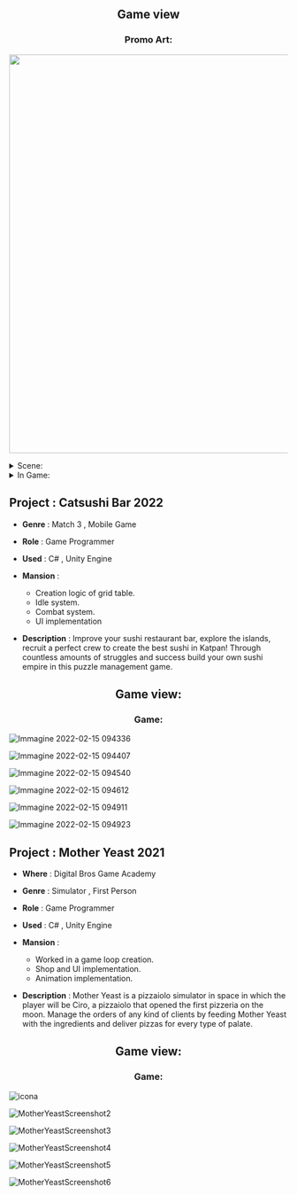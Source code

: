  <h2 align="center"> Game view </h2>
 
 <h3 align="center"> Promo Art: </h3>
        
 <p align="center">
  <img src="https://user-images.githubusercontent.com/90765270/178946970-3063e253-8f79-4571-8638-e99eff6b6b87.png" alt="" width="720"/>
 </p>
 
 <details><summary>Scene:</summary>
<p>
    <p align="center">
  <img src="https://user-images.githubusercontent.com/90765270/178947036-288cb045-6cf0-4b94-a937-f5546f71559f.png" alt="" width="720"/>
    
  <img src="https://user-images.githubusercontent.com/90765270/178947086-e5b4568b-2613-4733-98b8-81f2c75baec7.png" alt="" width="720"/>
    
  <img src="https://user-images.githubusercontent.com/90765270/178947167-e82a59c9-ef19-4116-8a8d-a72004914f13.png" alt="" width="720"/>
    
  <img src="(https://user-images.githubusercontent.com/90765270/178947373-d4775f6e-402b-44d4-bcb7-4f58321e2f24.png" alt="" width="720"/>
    
 </p> 
</p>
</details>


 <details><summary>In Game:</summary>
<p>
    <p align="center">
  <img src="https://user-images.githubusercontent.com/90765270/178947272-098bb498-6e8a-4c96-ba38-b667d8d8b4da.png" alt="" width="720"/>
    
  <img src="https://user-images.githubusercontent.com/90765270/178947333-0416140f-00cf-4a95-957f-ca9be489b5ad.png" alt="" width="720"/>
    
  <img src="https://user-images.githubusercontent.com/90765270/178947415-f98dc337-78b9-40ff-b43a-00a44773dd5a.png" alt="" width="720"/>
    
  <img src="https://user-images.githubusercontent.com/90765270/178947444-22b37f64-93b7-42f5-9ca9-cfa6838090cb.png" alt="" width="720"/>
    
 </p> 
</p>
</details>

## Project : Catsushi Bar 2022

- **Genre** : Match 3 , Mobile Game

- **Role** : Game Programmer 

- **Used** : C# , Unity Engine

- **Mansion** :
    - Creation logic of grid table.
    - Idle system.
    - Combat system.
    - UI implementation
    
- **Description** : Improve your sushi restaurant bar, explore the islands, recruit a perfect crew to create the best sushi in Katpan! Through countless amounts of struggles and success build your own sushi empire in this puzzle management game.

 <h2 align="center"> Game view: </h2>
 
 <h3 align="center"> Game: </h3>
 
 <p align="center">

![Immagine 2022-02-15 094336](https://user-images.githubusercontent.com/90765306/180239292-a63bf974-6e34-4fa2-8a89-c2698eb8d906.png)
 
![Immagine 2022-02-15 094407](https://user-images.githubusercontent.com/90765306/180239333-29adf374-694c-48f3-bafe-444ceda8ac3d.png)

![Immagine 2022-02-15 094540](https://user-images.githubusercontent.com/90765306/180239351-306d6a5f-1513-4805-ac3b-b2c57867d971.png)

![Immagine 2022-02-15 094612](https://user-images.githubusercontent.com/90765306/180239371-f712bcde-d9e3-479d-8573-5ebfe20bc1e7.png)

![Immagine 2022-02-15 094911](https://user-images.githubusercontent.com/90765306/180239384-285681b2-a7b3-4c94-bb8f-2e9542bf8578.png)

![Immagine 2022-02-15 094923](https://user-images.githubusercontent.com/90765306/180239424-cb91ce67-b6b5-4ec5-b7b6-5712d12ee6da.png)

</p>

## Project : Mother Yeast 2021
- **Where** : Digital Bros Game Academy

- **Genre** : Simulator , First Person

- **Role** : Game Programmer 

- **Used** : C# , Unity Engine

- **Mansion** :
    - Worked in a game loop creation.
    - Shop and UI implementation.
    - Animation implementation.
    
- **Description** : Mother Yeast is a pizzaiolo simulator in space in which the player will be Ciro, a pizzaiolo that opened the first pizzeria on the moon. Manage the orders of any kind of clients by feeding Mother Yeast with the ingredients and deliver pizzas for every type of palate.

<h2 align="center"> Game view: </h2>
 
 <h3 align="center"> Game: </h3>
 
 <p align="center">
 
![icona](https://user-images.githubusercontent.com/90765306/180239089-a08be928-3fa4-4be7-81ca-d5240248b202.png)

![MotherYeastScreenshot2](https://user-images.githubusercontent.com/90765306/180239109-66999d85-c9c9-41bb-be9a-9885b16d8b5c.png)

![MotherYeastScreenshot3](https://user-images.githubusercontent.com/90765306/180239142-70d279a3-f919-4cba-ad5e-e70146e5f705.png)

![MotherYeastScreenshot4](https://user-images.githubusercontent.com/90765306/180239156-b70aefe7-6eb1-43cb-b24b-e20d8d18d408.png)

![MotherYeastScreenshot5](https://user-images.githubusercontent.com/90765306/180239180-e5182d3b-120e-4a65-8638-28cf91a28b5c.png)

![MotherYeastScreenshot6](https://user-images.githubusercontent.com/90765306/180239194-94296b8a-bee1-4067-b062-8738287b7503.png)

</p>
